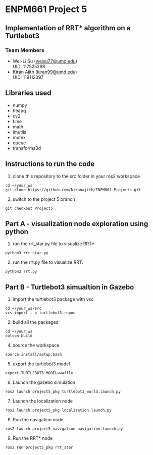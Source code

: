 # ENPM661 Project 5
## Implementation of RRT* algorithm on a Turtlebot3 

### Team Members
* Wei-Li Su (weisu77@umd.edu)\
UID: 117525298
* Kiran Ajith (kiran99@umd.edu)\
UID: 119112397 

## Libraries used  
* numpy
* heapq
* cv2
* time
* math 
* imutils
* mutex
* queue
* transforms3d

## Instructions to run the code
1. clone this repository to the src folder in your ros2 workspace 
```
cd ~/your_ws
git clone https://github.com/kiranajith/ENPM661-Projects.git 
```
2. switch to the project 5 branch 
```
git checkout Project5
```

## Part A - visualization node exploration using python
1. run the rrt_star.py file to visualize RRT* 
```
python3 rrt_star.py
```
2. run the rrt.py file to visualize RRT.
```
python3 rrt.py
```
## Part B - Turtlebot3 simualtion in Gazebo 

1. import the turtlebot3 package with vsc
```
cd ~/your_ws/src
vcs import . < turtlebot3.repos
```
2. build all the packages 
```
cd ~/your_ws
colcon build
```
4. source the workspace 
```
source install/setup.bash
```
5. export the turtlebot3 model 
```
export TURTLEBOT3_MODEL=waffle
```
6. Launch the gazebo simulation
```
ros2 launch project5_pkg turtlebot3_world.launch.py 
```
7. Launch the localization node
```
ros2 launch project5_pkg localization.launch.py     
```
8.  Run the navigation node 
```
ros2 launch project5_navigation navigation.launch.py
```
9. Run the RRT* node
```
ros2 run project5_pkg rrt_star                      
```

